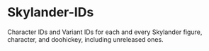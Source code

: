# Skylander-IDs
Character IDs and Variant IDs for each and every Skylander figure, character, and doohickey, including unreleased ones.
